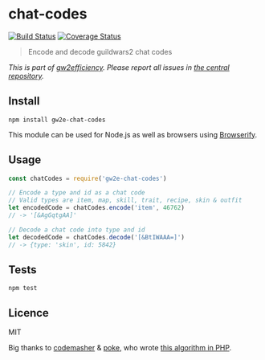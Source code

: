 # chat-codes

[![Build Status](https://img.shields.io/travis/gw2efficiency/chat-codes.svg?style=flat-square)](https://travis-ci.org/gw2efficiency/chat-codes)
[![Coverage Status](https://img.shields.io/codecov/c/github/gw2efficiency/chat-codes/master.svg?style=flat-square)](https://codecov.io/github/gw2efficiency/chat-codes)

> Encode and decode guildwars2 chat codes

*This is part of [gw2efficiency](https://gw2efficiency.com). Please report all issues in [the central repository](https://github.com/gw2efficiency/issues/issues).*

## Install

```
npm install gw2e-chat-codes
```

This module can be used for Node.js as well as browsers using [Browserify](https://github.com/substack/browserify-handbook#how-node_modules-works).

## Usage

```js
const chatCodes = require('gw2e-chat-codes')

// Encode a type and id as a chat code
// Valid types are item, map, skill, trait, recipe, skin & outfit
let encodedCode = chatCodes.encode('item', 46762)
// -> '[&AgGqtgAA]'

// Decode a chat code into type and id
let decodedCode = chatCodes.decode('[&BtIWAAA=]')
// -> {type: 'skin', id: 5842}
```

## Tests

```
npm test
```

## Licence

MIT

Big thanks to [codemasher](https://github.com/codemasher) & [poke](https://github.com/poke),
who wrote [this algorithm in PHP](https://gist.github.com/codemasher/47dea40f70f990480c5b).
